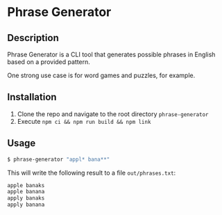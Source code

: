 # Phrase Generator

## Description
Phrase Generator is a CLI tool that generates possible phrases in English based on a provided pattern.

One strong use case is for word games and puzzles, for example.

## Installation
1. Clone the repo and navigate to the root directory `phrase-generator`
2. Execute `npm ci && npm run build && npm link`

## Usage
```sh
$ phrase-generator "appl* bana**"
```

This will write the following result to a file `out/phrases.txt`:
```txt
apple banaks
apple banana
apply banaks
apply banana
```
